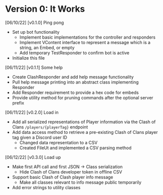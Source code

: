 # Version 0: It Works

[06/10/22] [v0.1.0] Ping pong
* Set up bot functionality
  * Implement basic implementations for the controller and responders
  * Implement VContent interface to represent a message which is a string, an Embed, or empty
  * Add temporary TestResponder to confirm bot is active
* Initialize this file

[06/11/22] [v0.1.1] Some help
* Create ClashResponder and add help message functionality
* Pull help message printing into an abstract class implementing Responder
* Add Responder requirement to provide a hex code for embeds
* Provide utility method for pruning commands after the optional server prefix

[06/11/22] [v0.2.0] Load in
* Add all serialized representations of Player information via the Clash of Clans `/players/{playerTag}` endpoint
* Add data access method to retrieve a pre-existing Clash of Clans player tag given a Discord user ID
  * Changed data representation to a CSV
  * Created FileUt and implemented a CSV parsing method

[06/12/22] [v0.3.0] Load up
* Make first API call and first JSON -> Class serialization
  * Hide Clash of Clans developer token in offline CSV
* Support basic Clash of Clash player info message 
  * Make all classes relevant to info message public temporarily
* Add error strings to utility classes
